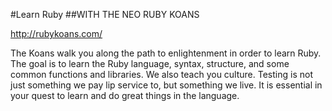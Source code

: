 #Learn Ruby
##WITH THE NEO RUBY KOANS

http://rubykoans.com/

The Koans walk you along the path to enlightenment in order to learn Ruby. The goal is to learn the Ruby language, syntax, structure, and some common functions and libraries. We also teach you culture. Testing is not just something we pay lip service to, but something we live. It is essential in your quest to learn and do great things in the language.